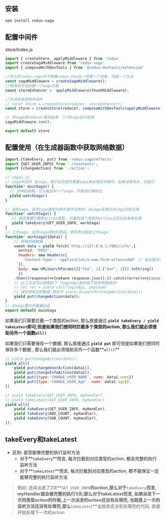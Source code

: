 ## 安装

```sh
npm install redux-saga
```

## 配置中间件

store/index.js

```jsx
import { createStore, applyMiddleware } from 'redux'
import createSagaMiddleware from 'redux-saga'
import { composeWithDevTools } from '@redux-devtools/extension'

//导入的redux-saga并不是像redux-thunk一样是一个对象，而是一个方法
const sagaMiddleware = createSagaMiddleware();
//使用该方法创建一个saga对象
const storeEnhancer =  applyMiddleware(thunkMiddleware);

//告诉系统使用中间件
// const store = createStore(reducer, storeEnhancer);
const store = createStore(reducer, composeWithDevTools(applyMiddleware(storeEnhancer)))

// 将saga和reducer联系起来  //将saga运行起来
sagaMiddleware.run();

export default store
```

## 配置使用（在生成器函数中获取网络数据）

```jsx
import {takeEvery, put} from 'redux-saga/effects'
import {GET_USER_INFO} from './constants';
import {changeAction} from './action';

// sagas.js
// saga中间件 主saga，用于区别是否需要saga来处理异步操作，如果没有异步，则放行
function* mainSaga() {
  // 这样的调用，它只能监听一个saga，不能进行模块化
  yield watchSaga()
}

// 监听saga，监听type类型为异步操作名称的，此saga会通过主saga分配过来
function* watchSaga() {
   // 指定需要拦截的action类型, 拦截到这个类型的action之后交给谁来处理
   yield takeEvery(GET_USER_INFO, workSaga)
}
// 工作saga，监听saga得到任务后，把任务分配给工作saga
function* workSaga({data}) {
    // 获取网络数据
    const data = yield fetch('http://127.0.0.1:7001/info',{
      method: 'POST',
      headers: new Headers({
      	'Content-Type': 'application/x-www-form-urlencoded' // 指定提交方式为表单提交
      }),
      body: new URLSearchParams([["foo", 1],["bar", 2]]).toString()
      })
    .then((response)=>{return response.json();}).catch((error)=>{console.log(error);});
  	// 以上方法可以使用如下（loginApi是封装了异步网络请求）
  	// let ret = yield call(loginApi, payload)
    // 保存获取到的数据 相当于 store.dispatch(changeAction(data));
    yield put(changeAction(data));
}
// 主saga要对外暴露出去
export default mainSaga
```

如果我们只需要拦截一个类型的action, 那么直接通过 **`yield takeEvery / yield takeLatest`**即可;但是如果我们想同时拦截多个类型的action, 那么我们就必须借助另外一个函数**`all()`**

如果我们只需要保存一个数据, 那么直接通过 **`yield put`** 即可但是如果我们想同时保存多个数据 , 那么我们就必须借助另外一个函数**`all()`**

```jsx
// yield put(changeAction(data));
yield all([
    yield put(changeUserAction(data1)),
    yield put(changeInfoAction(data2)),
    yield put({type:'CHANGE_USER_NAME', name: data1.name})
    yield put({type:'CHANGE_USER_Age', name: data1.age}),
])

// yield takeEvery(GET_USER_INFO, myHandler)
// yield takeLatest(GET_USER_INFO, myHandler)
yield all([
    yield takeEvery(GET_USER_INFO, myHandler),
    yield takeEvery(ADD_COUNT, myHandler),
    yield takeEvery(SUB_COUNT, myHandler),
]);
```

## takeEvery和takeLatest

- 区别: 是否能够完整的执行监听方法
  - 对于**`takeEvery`**而言, 每次拦截到对应类型的action, 都会完整的执行监听方法
  - 对于**`takeLatest`**而言, 每次拦截到对应类型的action, 都不能保证一定能够完整的执行监听方法

> 例如: 连续派发了3次**`GET_USER_INFO`**的action,那么对于**`takeEvery`**而言, myHandler就会被完整的执行3次;那么对于takeLatest而言, 如果派发下一次同类型action的时候,上一次派发的action还没有处理完, 也就是上一次的监听方法还没有处理完,那么**`takeLatest`**会放弃还没有处理完的代码, 直接开始处理下一次的action

#### 